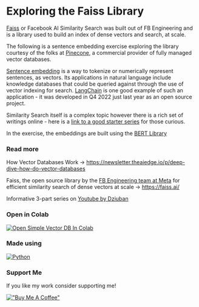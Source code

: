 # Exploring the Faiss Library

[Faiss](https://faiss.ai/) or Facebook AI Similarity Search was built out of FB Engineering and is a library used to build an index of dense vectors and search, at scale.

The following is a sentence embedding exercise exploring the library courtesy of the folks at [Pinecone](https://www.pinecone.io/product/), a commercial provider of fully managed vector databases.

[Sentence embedding](https://en.wikipedia.org/wiki/Sentence_embedding) is a way to tokenize or numerically represent sentences, as vectors. Its applications in natural language include knowledge databases that could be queried against through the use of vector indexing for search.  [LangChain](https://github.com/hwchase17/langchain) is one good example of such an application - it was developed in Q4 2022 just last year as an open source project.

Similarity Search itself is a complex topic however there is a rich set of writings online - here is a [link to a good starter series](https://towardsdatascience.com/similarity-search-knn-inverted-file-index-7cab80cc0e79) for those curious.

In the exercise, the embeddings are built using the [BERT Library](https://pypi.org/project/sentence-transformers/)

### Read more  

How Vector Databases Work -> https://newsletter.theaiedge.io/p/deep-dive-how-do-vector-databases

Faiss, the open source library by the [FB Engineering team at Meta](https://engineering.fb.com/2017/03/29/data-infrastructure/faiss-a-library-for-efficient-similarity-search/) for efficient similarity search of dense vectors at scale -> https://faiss.ai/

Informative 3-part series on [Youtube by Dziuban](https://www.youtube.com/watch?v=wHltI4kPKjk&ab_channel=DefaultFallback)

### Open in Colab

[![Open Simple Vector DB In Colab](https://colab.research.google.com/assets/colab-badge.svg)](https://colab.research.google.com/github/ginobaltazar7/66daysofdata/blob/master/FaissVectorDB/faiss_vectordb.ipynb)

### Made using 
[![Python](https://img.shields.io/badge/python%20-%2314354C.svg?&style=for-the-badge&logo=python&logoColor=white)](https://www.python.org/)


### Support Me

If you like my work consider supporting me!

[!["Buy Me A Coffee"](https://www.buymeacoffee.com/assets/img/custom_images/orange_img.png)](https://www.buymeacoffee.com/ginobaltazar)


